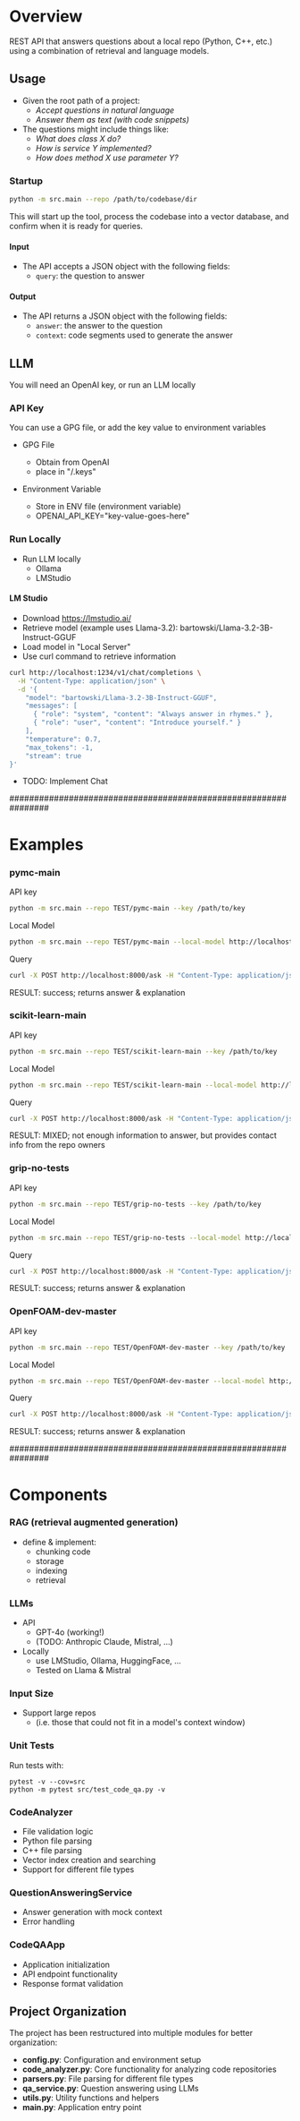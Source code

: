 # Overview
REST API that answers questions about a local repo (Python, C++, etc.) using a combination of retrieval and language models.

## Usage
* Given the root path of a project:
  - *Accept questions in natural language*
  - *Answer them as text (with code snippets)*
* The questions might include things like:
  - *What does class X do?*
  - *How is service Y implemented?*
  - *How does method X use parameter Y?*


### Startup
```bash
python -m src.main --repo /path/to/codebase/dir
```
This will start up the tool, process the codebase into a vector database, and confirm when it is ready for queries.

#### Input
* The API accepts a JSON object with the following fields:
  - `query`: the question to answer

#### Output
* The API returns a JSON object with the following fields:
  - `answer`: the answer to the question
  - `context`: code segments used to generate the answer

## LLM
You will need an OpenAI key, or run an LLM locally

### API Key
You can use a GPG file, or add the key value to environment variables
* GPG File
  - Obtain from OpenAI
  - place in "/.keys"

* Environment Variable
  - Store in ENV file (environment variable)
  - OPENAI_API_KEY="key-value-goes-here"



### Run Locally
* Run LLM locally
  - Ollama
  - LMStudio

#### LM Studio
* Download https://lmstudio.ai/
* Retrieve model (example uses Llama-3.2):
  bartowski/Llama-3.2-3B-Instruct-GGUF
* Load model in "Local Server"
* Use curl command to retrieve information

```bash
curl http://localhost:1234/v1/chat/completions \
  -H "Content-Type: application/json" \
  -d '{ 
    "model": "bartowski/Llama-3.2-3B-Instruct-GGUF",
    "messages": [ 
      { "role": "system", "content": "Always answer in rhymes." },
      { "role": "user", "content": "Introduce yourself." }
    ], 
    "temperature": 0.7, 
    "max_tokens": -1,
    "stream": true
}'
```

* TODO: Implement Chat

################################################################
# Examples

### pymc-main
API key
```bash
python -m src.main --repo TEST/pymc-main --key /path/to/key
```
Local Model
```bash
python -m src.main --repo TEST/pymc-main --local-model http://localhost:1234
```
Query
```bash
curl -X POST http://localhost:8000/ask -H "Content-Type: application/json" -d '{"query": "How does the Metropolis-Hastings algorithm work?"}'
```
RESULT: success; returns answer & explanation


### scikit-learn-main
API key
```bash
python -m src.main --repo TEST/scikit-learn-main --key /path/to/key
```
Local Model
```bash
python -m src.main --repo TEST/scikit-learn-main --local-model http://localhost:1234
```
Query
```bash
curl -X POST http://localhost:8000/ask -H "Content-Type: application/json" -d '{"query": "How does the RandomForestClassifier work?"}'
```
 RESULT: MIXED; not enough information to answer, but provides contact info from the repo owners


### grip-no-tests
API key
```bash
python -m src.main --repo TEST/grip-no-tests --key /path/to/key
```
Local Model
```bash
python -m src.main --repo TEST/grip-no-tests --local-model http://localhost:1234
```
Query
```bash
curl -X POST http://localhost:8000/ask -H "Content-Type: application/json" -d '{"query": "What does the create_app function do? what file is it present in?"}'
```
RESULT: success; returns answer & explanation


### OpenFOAM-dev-master
API key
```bash
python -m src.main --repo TEST/OpenFOAM-dev-master --key /path/to/key
```
Local Model
```bash
python -m src.main --repo TEST/OpenFOAM-dev-master --local-model http://localhost:1234
```
Query
```bash
curl -X POST http://localhost:8000/ask -H "Content-Type: application/json" -d '{"query": "How could I create a k-epsilon turbulent flow simulation?"}'
```
RESULT: success; returns answer & explanation



################################################################
# Components


### RAG (retrieval augmented generation)
* define & implement:
  - chunking code
  - storage
  - indexing
  - retrieval

### LLMs
* API
  * GPT-4o (working!)
  * (TODO: Anthropic Claude, Mistral, …)
* Locally
  * use LMStudio, Ollama, HuggingFace, ...
  * Tested on Llama & Mistral



### Input Size
* Support large repos
  * (i.e. those that could not fit in a model's context window)



### Unit Tests
Run tests with:
```
pytest -v --cov=src
python -m pytest src/test_code_qa.py -v
```
### CodeAnalyzer
* File validation logic
* Python file parsing
* C++ file parsing
* Vector index creation and searching
* Support for different file types
####
### QuestionAnsweringService
* Answer generation with mock context
* Error handling
####
### CodeQAApp
* Application initialization 
* API endpoint functionality
* Response format validation


## Project Organization

The project has been restructured into multiple modules for better organization:

- **config.py**: Configuration and environment setup
- **code_analyzer.py**: Core functionality for analyzing code repositories
- **parsers.py**: File parsing for different file types
- **qa_service.py**: Question answering using LLMs
- **utils.py**: Utility functions and helpers
- **main.py**: Application entry point

